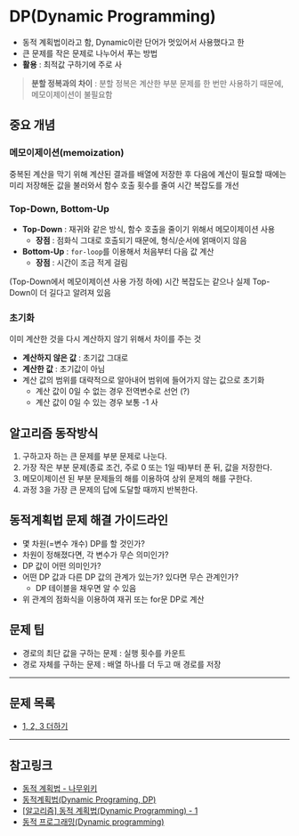# DP(Dynamic Programming)

* 동적 계획법이라고 함, Dynamic이란 단어가 멋있어서 사용했다고 한
* 큰 문제를 작은 문제로 나누어서 푸는 방법
* **활용** : 최적값 구하기에 주로 사

> **분할 정복과의 차이** : 분할 정복은 계산한 부분 문제를 한 번만 사용하기 때문에, 메모이제이션이 불필요함

## 중요 개념
### 메모이제이션(memoization)
중복된 계산을 막기 위해 계산된 결과를 배열에 저장한 후 다음에 계산이 필요할 때에는 미리 저장해둔 값을 불러와서 함수 호출 횟수를 줄여 시간 복잡도를 개선

### Top-Down, Bottom-Up 
* **Top-Down** : 재귀와 같은 방식, 함수 호출을 줄이기 위해서 메모이제이션 사용
    * **장점** : 점화식 그대로 호출되기 때문에, 형식/순서에 얽매이지 않음
* **Bottom-Up** : `for-loop`를 이용해서 처음부터 다음 값 계산
    * **장점** : 시간이 조금 적게 걸림

(Top-Down에서 메모이제이션 사용 가정 하에) 시간 복잡도는 같으나 실제 Top-Down이 더 길다고 알려져 있음

### 초기화
이미 계산한 것을 다시 계산하지 않기 위해서 차이를 주는 것
* **계산하지 않은 값** : 초기값 그대로
* **계산한 값** : 초기값이 아님
* 계산 값의 범위를 대략적으로 알아내어 범위에 들어가지 않는 값으로 초기화
    * 계산 값이 0일 수 없는 경우 전역변수로 선언 (?)
    * 계산 값이 0일 수 있는 경우 보통 -1 사

## 알고리즘 동작방식
1. 구하고자 하는 큰 문제를 부분 문제로 나눈다.
2. 가장 작은 부분 문제(종료 조건, 주로 0 또는 1일 때)부터 푼 뒤, 값을 저장한다.
3. 메모이제이션 된 부분 문제들의 해를 이용하여 상위 문제의 해를 구한다.
4. 과정 3을 가장 큰 문제의 답에 도달할 때까지 반복한다.

## 동적계획법 문제 해결 가이드라인
* 몇 차원(=변수 개수) DP를 할 것인가?
* 차원이 정해졌다면, 각 변수가 무슨 의미인가?
* DP 값이 어떤 의미인가?
* 어떤 DP 값과 다른 DP 값의 관계가 있는가? 있다면 무슨 관계인가?
    * DP 테이블을 채우면 알 수 있음
* 위 관계의 점화식을 이용하여 재귀 또는 for문 DP로 계산

## 문제 팁
* 경로의 최단 값을 구하는 문제 : 실행 횟수를 카운트
* 경로 자체를 구하는 문제 : 배열 하나를 더 두고 매 경로를 저장

***
## 문제 목록
* [1, 2, 3 더하기](https://www.acmicpc.net/problem/9095)

***
## 참고링크
* [동적 계획법 - 나무위키](https://namu.wiki/w/%EB%8F%99%EC%A0%81%20%EA%B3%84%ED%9A%8D%EB%B2%95)
* [동적계획법(Dynamic Programing, DP)](https://coding-all.tistory.com/2)
* [[알고리즘] 동적 계획법(Dynamic Programming) - 1](https://new93helloworld.tistory.com/220)
* [동적 프로그래밍(Dynamic programming)](https://www.zerocho.com/category/Algorithm/post/584b979a580277001862f182)